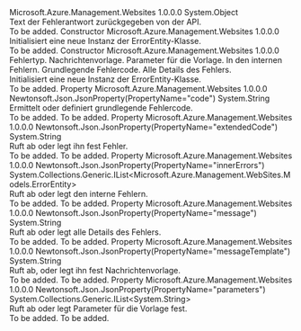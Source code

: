 <Type Name="ErrorEntity" FullName="Microsoft.Azure.Management.WebSites.Models.ErrorEntity">
  <TypeSignature Language="C#" Value="public class ErrorEntity" />
  <TypeSignature Language="ILAsm" Value=".class public auto ansi beforefieldinit ErrorEntity extends System.Object" />
  <TypeSignature Language="DocId" Value="T:Microsoft.Azure.Management.WebSites.Models.ErrorEntity" />
  <TypeSignature Language="VB.NET" Value="Public Class ErrorEntity" />
  <TypeSignature Language="F#" Value="type ErrorEntity = class" />
  <AssemblyInfo>
    <AssemblyName>Microsoft.Azure.Management.Websites</AssemblyName>
    <AssemblyVersion>1.0.0.0</AssemblyVersion>
  </AssemblyInfo>
  <Base>
    <BaseTypeName>System.Object</BaseTypeName>
  </Base>
  <Interfaces />
  <Docs>
    <summary>
            Text der Fehlerantwort zurückgegeben von der API.
            </summary>
    <remarks>To be added.</remarks>
  </Docs>
  <Members>
    <Member MemberName=".ctor">
      <MemberSignature Language="C#" Value="public ErrorEntity ();" />
      <MemberSignature Language="ILAsm" Value=".method public hidebysig specialname rtspecialname instance void .ctor() cil managed" />
      <MemberSignature Language="DocId" Value="M:Microsoft.Azure.Management.WebSites.Models.ErrorEntity.#ctor" />
      <MemberSignature Language="VB.NET" Value="Public Sub New ()" />
      <MemberType>Constructor</MemberType>
      <AssemblyInfo>
        <AssemblyName>Microsoft.Azure.Management.Websites</AssemblyName>
        <AssemblyVersion>1.0.0.0</AssemblyVersion>
      </AssemblyInfo>
      <Parameters />
      <Docs>
        <summary>
            Initialisiert eine neue Instanz der ErrorEntity-Klasse.
            </summary>
        <remarks>To be added.</remarks>
      </Docs>
    </Member>
    <Member MemberName=".ctor">
      <MemberSignature Language="C#" Value="public ErrorEntity (string extendedCode = null, string messageTemplate = null, System.Collections.Generic.IList&lt;string&gt; parameters = null, System.Collections.Generic.IList&lt;Microsoft.Azure.Management.WebSites.Models.ErrorEntity&gt; innerErrors = null, string code = null, string message = null);" />
      <MemberSignature Language="ILAsm" Value=".method public hidebysig specialname rtspecialname instance void .ctor(string extendedCode, string messageTemplate, class System.Collections.Generic.IList`1&lt;string&gt; parameters, class System.Collections.Generic.IList`1&lt;class Microsoft.Azure.Management.WebSites.Models.ErrorEntity&gt; innerErrors, string code, string message) cil managed" />
      <MemberSignature Language="DocId" Value="M:Microsoft.Azure.Management.WebSites.Models.ErrorEntity.#ctor(System.String,System.String,System.Collections.Generic.IList{System.String},System.Collections.Generic.IList{Microsoft.Azure.Management.WebSites.Models.ErrorEntity},System.String,System.String)" />
      <MemberSignature Language="VB.NET" Value="Public Sub New (Optional extendedCode As String = null, Optional messageTemplate As String = null, Optional parameters As IList(Of String) = null, Optional innerErrors As IList(Of ErrorEntity) = null, Optional code As String = null, Optional message As String = null)" />
      <MemberSignature Language="F#" Value="new Microsoft.Azure.Management.WebSites.Models.ErrorEntity : string * string * System.Collections.Generic.IList&lt;string&gt; * System.Collections.Generic.IList&lt;Microsoft.Azure.Management.WebSites.Models.ErrorEntity&gt; * string * string -&gt; Microsoft.Azure.Management.WebSites.Models.ErrorEntity" Usage="new Microsoft.Azure.Management.WebSites.Models.ErrorEntity (extendedCode, messageTemplate, parameters, innerErrors, code, message)" />
      <MemberType>Constructor</MemberType>
      <AssemblyInfo>
        <AssemblyName>Microsoft.Azure.Management.Websites</AssemblyName>
        <AssemblyVersion>1.0.0.0</AssemblyVersion>
      </AssemblyInfo>
      <Parameters>
        <Parameter Name="extendedCode" Type="System.String" />
        <Parameter Name="messageTemplate" Type="System.String" />
        <Parameter Name="parameters" Type="System.Collections.Generic.IList&lt;System.String&gt;" />
        <Parameter Name="innerErrors" Type="System.Collections.Generic.IList&lt;Microsoft.Azure.Management.WebSites.Models.ErrorEntity&gt;" />
        <Parameter Name="code" Type="System.String" />
        <Parameter Name="message" Type="System.String" />
      </Parameters>
      <Docs>
        <param name="extendedCode">Fehlertyp.</param>
        <param name="messageTemplate">Nachrichtenvorlage.</param>
        <param name="parameters">Parameter für die Vorlage.</param>
        <param name="innerErrors">In den internen Fehlern.</param>
        <param name="code">Grundlegende Fehlercode.</param>
        <param name="message">Alle Details des Fehlers.</param>
        <summary>
            Initialisiert eine neue Instanz der ErrorEntity-Klasse.
            </summary>
        <remarks>To be added.</remarks>
      </Docs>
    </Member>
    <Member MemberName="Code">
      <MemberSignature Language="C#" Value="public string Code { get; set; }" />
      <MemberSignature Language="ILAsm" Value=".property instance string Code" />
      <MemberSignature Language="DocId" Value="P:Microsoft.Azure.Management.WebSites.Models.ErrorEntity.Code" />
      <MemberSignature Language="VB.NET" Value="Public Property Code As String" />
      <MemberSignature Language="F#" Value="member this.Code : string with get, set" Usage="Microsoft.Azure.Management.WebSites.Models.ErrorEntity.Code" />
      <MemberType>Property</MemberType>
      <AssemblyInfo>
        <AssemblyName>Microsoft.Azure.Management.Websites</AssemblyName>
        <AssemblyVersion>1.0.0.0</AssemblyVersion>
      </AssemblyInfo>
      <Attributes>
        <Attribute>
          <AttributeName>Newtonsoft.Json.JsonProperty(PropertyName="code")</AttributeName>
        </Attribute>
      </Attributes>
      <ReturnValue>
        <ReturnType>System.String</ReturnType>
      </ReturnValue>
      <Docs>
        <summary>
            Ermittelt oder definiert grundlegende Fehlercode.
            </summary>
        <value>To be added.</value>
        <remarks>To be added.</remarks>
      </Docs>
    </Member>
    <Member MemberName="ExtendedCode">
      <MemberSignature Language="C#" Value="public string ExtendedCode { get; set; }" />
      <MemberSignature Language="ILAsm" Value=".property instance string ExtendedCode" />
      <MemberSignature Language="DocId" Value="P:Microsoft.Azure.Management.WebSites.Models.ErrorEntity.ExtendedCode" />
      <MemberSignature Language="VB.NET" Value="Public Property ExtendedCode As String" />
      <MemberSignature Language="F#" Value="member this.ExtendedCode : string with get, set" Usage="Microsoft.Azure.Management.WebSites.Models.ErrorEntity.ExtendedCode" />
      <MemberType>Property</MemberType>
      <AssemblyInfo>
        <AssemblyName>Microsoft.Azure.Management.Websites</AssemblyName>
        <AssemblyVersion>1.0.0.0</AssemblyVersion>
      </AssemblyInfo>
      <Attributes>
        <Attribute>
          <AttributeName>Newtonsoft.Json.JsonProperty(PropertyName="extendedCode")</AttributeName>
        </Attribute>
      </Attributes>
      <ReturnValue>
        <ReturnType>System.String</ReturnType>
      </ReturnValue>
      <Docs>
        <summary>
            Ruft ab oder legt ihn fest Fehler.
            </summary>
        <value>To be added.</value>
        <remarks>To be added.</remarks>
      </Docs>
    </Member>
    <Member MemberName="InnerErrors">
      <MemberSignature Language="C#" Value="public System.Collections.Generic.IList&lt;Microsoft.Azure.Management.WebSites.Models.ErrorEntity&gt; InnerErrors { get; set; }" />
      <MemberSignature Language="ILAsm" Value=".property instance class System.Collections.Generic.IList`1&lt;class Microsoft.Azure.Management.WebSites.Models.ErrorEntity&gt; InnerErrors" />
      <MemberSignature Language="DocId" Value="P:Microsoft.Azure.Management.WebSites.Models.ErrorEntity.InnerErrors" />
      <MemberSignature Language="VB.NET" Value="Public Property InnerErrors As IList(Of ErrorEntity)" />
      <MemberSignature Language="F#" Value="member this.InnerErrors : System.Collections.Generic.IList&lt;Microsoft.Azure.Management.WebSites.Models.ErrorEntity&gt; with get, set" Usage="Microsoft.Azure.Management.WebSites.Models.ErrorEntity.InnerErrors" />
      <MemberType>Property</MemberType>
      <AssemblyInfo>
        <AssemblyName>Microsoft.Azure.Management.Websites</AssemblyName>
        <AssemblyVersion>1.0.0.0</AssemblyVersion>
      </AssemblyInfo>
      <Attributes>
        <Attribute>
          <AttributeName>Newtonsoft.Json.JsonProperty(PropertyName="innerErrors")</AttributeName>
        </Attribute>
      </Attributes>
      <ReturnValue>
        <ReturnType>System.Collections.Generic.IList&lt;Microsoft.Azure.Management.WebSites.Models.ErrorEntity&gt;</ReturnType>
      </ReturnValue>
      <Docs>
        <summary>
            Ruft ab oder legt den interne Fehlern.
            </summary>
        <value>To be added.</value>
        <remarks>To be added.</remarks>
      </Docs>
    </Member>
    <Member MemberName="Message">
      <MemberSignature Language="C#" Value="public string Message { get; set; }" />
      <MemberSignature Language="ILAsm" Value=".property instance string Message" />
      <MemberSignature Language="DocId" Value="P:Microsoft.Azure.Management.WebSites.Models.ErrorEntity.Message" />
      <MemberSignature Language="VB.NET" Value="Public Property Message As String" />
      <MemberSignature Language="F#" Value="member this.Message : string with get, set" Usage="Microsoft.Azure.Management.WebSites.Models.ErrorEntity.Message" />
      <MemberType>Property</MemberType>
      <AssemblyInfo>
        <AssemblyName>Microsoft.Azure.Management.Websites</AssemblyName>
        <AssemblyVersion>1.0.0.0</AssemblyVersion>
      </AssemblyInfo>
      <Attributes>
        <Attribute>
          <AttributeName>Newtonsoft.Json.JsonProperty(PropertyName="message")</AttributeName>
        </Attribute>
      </Attributes>
      <ReturnValue>
        <ReturnType>System.String</ReturnType>
      </ReturnValue>
      <Docs>
        <summary>
            Ruft ab oder legt alle Details des Fehlers.
            </summary>
        <value>To be added.</value>
        <remarks>To be added.</remarks>
      </Docs>
    </Member>
    <Member MemberName="MessageTemplate">
      <MemberSignature Language="C#" Value="public string MessageTemplate { get; set; }" />
      <MemberSignature Language="ILAsm" Value=".property instance string MessageTemplate" />
      <MemberSignature Language="DocId" Value="P:Microsoft.Azure.Management.WebSites.Models.ErrorEntity.MessageTemplate" />
      <MemberSignature Language="VB.NET" Value="Public Property MessageTemplate As String" />
      <MemberSignature Language="F#" Value="member this.MessageTemplate : string with get, set" Usage="Microsoft.Azure.Management.WebSites.Models.ErrorEntity.MessageTemplate" />
      <MemberType>Property</MemberType>
      <AssemblyInfo>
        <AssemblyName>Microsoft.Azure.Management.Websites</AssemblyName>
        <AssemblyVersion>1.0.0.0</AssemblyVersion>
      </AssemblyInfo>
      <Attributes>
        <Attribute>
          <AttributeName>Newtonsoft.Json.JsonProperty(PropertyName="messageTemplate")</AttributeName>
        </Attribute>
      </Attributes>
      <ReturnValue>
        <ReturnType>System.String</ReturnType>
      </ReturnValue>
      <Docs>
        <summary>
            Ruft ab, oder legt ihn fest Nachrichtenvorlage.
            </summary>
        <value>To be added.</value>
        <remarks>To be added.</remarks>
      </Docs>
    </Member>
    <Member MemberName="Parameters">
      <MemberSignature Language="C#" Value="public System.Collections.Generic.IList&lt;string&gt; Parameters { get; set; }" />
      <MemberSignature Language="ILAsm" Value=".property instance class System.Collections.Generic.IList`1&lt;string&gt; Parameters" />
      <MemberSignature Language="DocId" Value="P:Microsoft.Azure.Management.WebSites.Models.ErrorEntity.Parameters" />
      <MemberSignature Language="VB.NET" Value="Public Property Parameters As IList(Of String)" />
      <MemberSignature Language="F#" Value="member this.Parameters : System.Collections.Generic.IList&lt;string&gt; with get, set" Usage="Microsoft.Azure.Management.WebSites.Models.ErrorEntity.Parameters" />
      <MemberType>Property</MemberType>
      <AssemblyInfo>
        <AssemblyName>Microsoft.Azure.Management.Websites</AssemblyName>
        <AssemblyVersion>1.0.0.0</AssemblyVersion>
      </AssemblyInfo>
      <Attributes>
        <Attribute>
          <AttributeName>Newtonsoft.Json.JsonProperty(PropertyName="parameters")</AttributeName>
        </Attribute>
      </Attributes>
      <ReturnValue>
        <ReturnType>System.Collections.Generic.IList&lt;System.String&gt;</ReturnType>
      </ReturnValue>
      <Docs>
        <summary>
            Ruft ab oder legt Parameter für die Vorlage fest.
            </summary>
        <value>To be added.</value>
        <remarks>To be added.</remarks>
      </Docs>
    </Member>
  </Members>
</Type>